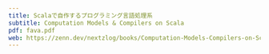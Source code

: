 ```yaml
---
title: Scalaで自作するプログラミング言語処理系
subtitle: Computation Models & Compilers on Scala
pdf: fava.pdf
web: https://zenn.dev/nextzlog/books/Computation-Models-Compilers-on-Scala-1.md-2.md-3.md-4.md-5.md-6.md-7.md
---
```

